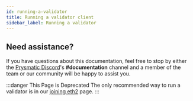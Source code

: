 ```yaml
---
id: running-a-validator
title: Running a validator client
sidebar_label: Running a validator
---
```


## Need assistance?

If you have questions about this documentation, feel free to stop by either the [Prysmatic Discord](https://discord.gg/prysmaticlabs)'s **#documentation** channel and a member of the team or our community will be happy to assist you.

:::danger This Page is Deprecated
The only recommended way to run a validator is in our [joining eth2](/docs/mainnet/joining-eth2) page.
:::